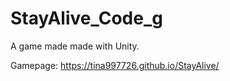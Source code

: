 # StayAlive_Code_g

A game made made with Unity.

Gamepage: https://tina997726.github.io/StayAlive/

